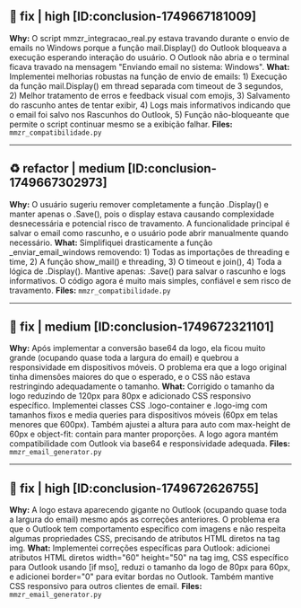 ## 🐛 fix | high [ID:conclusion-1749667181009]
**Why:** O script mmzr_integracao_real.py estava travando durante o envio de emails no Windows porque a função mail.Display() do Outlook bloqueava a execução esperando interação do usuário. O Outlook não abria e o terminal ficava travado na mensagem "Enviando email no sistema: Windows".
**What:** Implementei melhorias robustas na função de envio de emails: 1) Execução da função mail.Display() em thread separada com timeout de 3 segundos, 2) Melhor tratamento de erros e feedback visual com emojis, 3) Salvamento do rascunho antes de tentar exibir, 4) Logs mais informativos indicando que o email foi salvo nos Rascunhos do Outlook, 5) Função não-bloqueante que permite o script continuar mesmo se a exibição falhar.
**Files:** `mmzr_compatibilidade.py`
<!-- metadata:conclusion-1749667181009 -->


---

## ♻️ refactor | medium [ID:conclusion-1749667302973]
**Why:** O usuário sugeriu remover completamente a função .Display() e manter apenas o .Save(), pois o display estava causando complexidade desnecessária e potencial risco de travamento. A funcionalidade principal é salvar o email como rascunho, e o usuário pode abrir manualmente quando necessário.
**What:** Simplifiquei drasticamente a função _enviar_email_windows removendo: 1) Todas as importações de threading e time, 2) A função show_mail() e threading, 3) O timeout e join(), 4) Toda a lógica de .Display(). Mantive apenas: .Save() para salvar o rascunho e logs informativos. O código agora é muito mais simples, confiável e sem risco de travamento.
**Files:** `mmzr_compatibilidade.py`
<!-- metadata:conclusion-1749667302973 -->


---

## 🐛 fix | medium [ID:conclusion-1749672321101]
**Why:** Após implementar a conversão base64 da logo, ela ficou muito grande (ocupando quase toda a largura do email) e quebrou a responsividade em dispositivos móveis. O problema era que a logo original tinha dimensões maiores do que o esperado, e o CSS não estava restringindo adequadamente o tamanho.
**What:** Corrigido o tamanho da logo reduzindo de 120px para 80px e adicionado CSS responsivo específico. Implementei classes CSS .logo-container e .logo-img com tamanhos fixos e media queries para dispositivos móveis (60px em telas menores que 600px). Também ajustei a altura para auto com max-height de 60px e object-fit: contain para manter proporções. A logo agora mantém compatibilidade com Outlook via base64 e responsividade adequada.
**Files:** `mmzr_email_generator.py`
<!-- metadata:conclusion-1749672321101 -->


---

## 🐛 fix | high [ID:conclusion-1749672626755]
**Why:** A logo estava aparecendo gigante no Outlook (ocupando quase toda a largura do email) mesmo após as correções anteriores. O problema era que o Outlook tem comportamento específico com imagens e não respeita algumas propriedades CSS, precisando de atributos HTML diretos na tag img.
**What:** Implementei correções específicas para Outlook: adicionei atributos HTML diretos width="60" height="50" na tag img, CSS específico para Outlook usando [if mso], reduzi o tamanho da logo de 80px para 60px, e adicionei border="0" para evitar bordas no Outlook. Também mantive CSS responsivo para outros clientes de email.
**Files:** `mmzr_email_generator.py`
<!-- metadata:conclusion-1749672626755 -->
